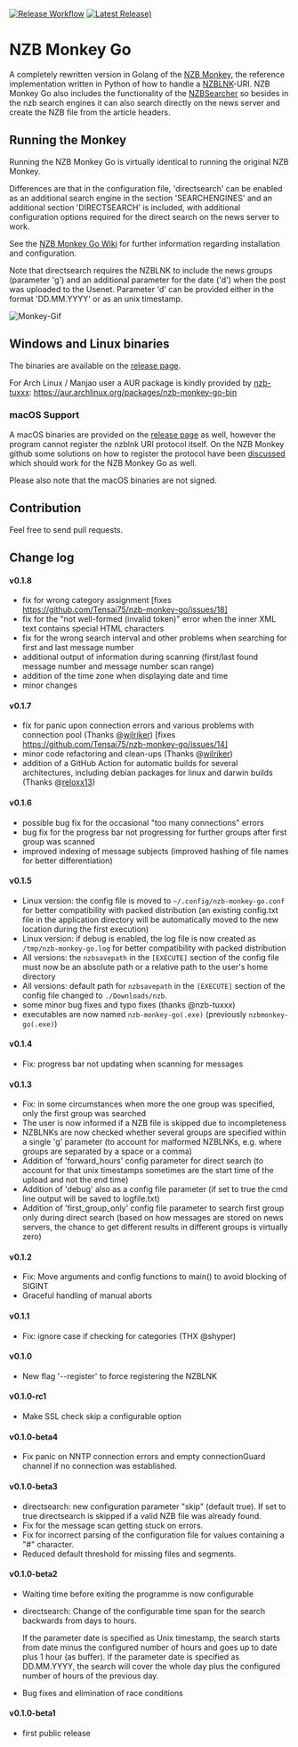 [![Release Workflow](https://github.com/Tensai75/nzb-monkey-go/actions/workflows/build_and_publish.yml/badge.svg?event=release)](https://github.com/Tensai75/nzb-monkey-go/actions/workflows/build_and_publish.yml)
[![Latest Release)](https://img.shields.io/github/v/release/Tensai75/nzb-monkey-go?logo=github)](https://github.com/Tensai75/nzb-monkey-go/releases/latest)

# NZB Monkey Go

A completely rewritten version in Golang of the [NZB Monkey](https://github.com/nzblnk/nzb-monkey), the reference implementation written in Python of how to handle a [NZBLNK](https://nzblnk.github.io/)-URI.
NZB Monkey Go also includes the functionality of the [NZBSearcher](https://github.com/Tensai75/nzbsearcher) so besides in the nzb search engines it can also search directly on the news server and create the NZB file from the article headers.

## Running the Monkey

Running the NZB Monkey Go is virtually identical to running the original NZB Monkey.

Differences are that in the configuration file, 'directsearch' can be enabled as an additional search engine in the section 'SEARCHENGINES' and an additional section 'DIRECTSEARCH' is included, with additional configuration options required for the direct search on the news server to work.

See the [NZB Monkey Go Wiki](https://github.com/Tensai75/nzb-monkey-go/wiki) for further information regarding installation and configuration.

Note that directsearch requires the NZBLNK to include the news groups (parameter 'g') and an additional parameter for the date ('d') when the post was uploaded to the Usenet.
Parameter 'd' can be provided either in the format 'DD.MM.YYYY' or as an unix timestamp.

![Monkey-Gif](https://github.com/Tensai75/nzb-monkey-go/raw/main/resources/nzbmonkey-go.gif)

## Windows and Linux binaries

The binaries are available on the [release page](https://github.com/Tensai75/nzb-monkey-go/releases).

For Arch Linux / Manjao user a AUR package is kindly provided by [nzb-tuxxx](https://github.com/nzb-tuxxx): https://aur.archlinux.org/packages/nzb-monkey-go-bin

### macOS Support

A macOS binaries are provided on the [release page](https://github.com/Tensai75/nzb-monkey-go/releases) as well, however the program cannot register the nzblnk URI protocol itself.
On the NZB Monkey github some solutions on how to register the protocol have been [discussed](https://github.com/nzblnk/nzb-monkey/issues/20) which should work for the NZB Monkey Go as well.

Please also note that the macOS binaries are not signed.

## Contribution

Feel free to send pull requests.

## Change log
#### v0.1.8
- fix for wrong category assignment [fixes https://github.com/Tensai75/nzb-monkey-go/issues/18]
- fix for the "not well-formed (invalid token)" error when the inner XML text contains special HTML characters
- fix for the wrong search interval and other problems when searching for first and last message number
- additional output of information during scanning (first/last found message number and message number scan range)
- addition of the time zone when displaying date and time
- minor changes

#### v0.1.7
- fix for panic upon connection errors and various problems with connection pool (Thanks @[wilriker](https://github.com/wilriker)) [fixes https://github.com/Tensai75/nzb-monkey-go/issues/14]
- minor code refactoring and clean-ups (Thanks @[wilriker](https://github.com/wilriker))
- addition of a GitHub Action for automatic builds for several architectures, including debian packages for linux and darwin builds (Thanks @[reloxx13](https://github.com/reloxx13))

#### v0.1.6
- possible bug fix for the occasional "too many connections" errors
- bug fix for the progress bar not progressing for further groups after first group was scanned
- improved indexing of message subjects (improved hashing of file names for better differentiation)

#### v0.1.5
- Linux version: the config file is moved to `~/.config/nzb-monkey-go.conf` for better compatibility with packed distribution (an existing config.txt file in the application directory will be automatically moved to the new location during the first execution)
- Linux version: if debug is enabled, the log file is now created as `/tmp/nzb-monkey-go.log` for better compatibility with packed distribution
- All versions: the `nzbsavepath` in the `[EXECUTE]` section of the config file must now be an absolute path or a relative path to the user's home directory
- All versions: default path for `nzbsavepath` in the `[EXECUTE]` section of the config file changed to `./Downloads/nzb`.
- some minor bug fixes and typo fixes (thanks @nzb-tuxxx)
- executables are now named `nzb-monkey-go(.exe)` (previously `nzbmonkey-go(.exe)`)

#### v0.1.4
- Fix: progress bar not updating when scanning for messages

#### v0.1.3
- Fix: in some circumstances when more the one group was specified, only the first group was searched
- The user is now informed if a NZB file is skipped due to incompleteness
- NZBLNKs are now checked whether several groups are specified within a single 'g' parameter (to account for malformed NZBLNKs, e.g. where groups are separated by a space or a comma)
- Addition of 'forward_hours' config parameter for direct search (to account for that unix timestamps sometimes are the start time of the upload and not the end time)
- Addition of 'debug' also as a config file parameter (if set to true the cmd line output will be saved to logfile.txt)
- Addition of 'first_group_only' config file parameter to search first group only during direct search (based on how messages are stored on news servers, the chance to get different results in different groups is virtually zero)

#### v0.1.2
- Fix: Move arguments and config functions to main() to avoid blocking of SIGINT
- Graceful handling of manual aborts

#### v0.1.1
- Fix: ignore case if checking for categories (THX @shyper)

#### v0.1.0
- New flag '--register' to force registering the NZBLNK

#### v0.1.0-rc1
- Make SSL check skip a configurable option

#### v0.1.0-beta4
- Fix panic on NNTP connection errors and empty connectionGuard channel if no connection was established.

#### v0.1.0-beta3
- directsearch: new configuration parameter "skip" (default true). If set to true directsearch is skipped if a valid NZB file was already found.
- Fix for the message scan getting stuck on errors.
- Fix for incorrect parsing of the configuration file for values containing a "#" character.
- Reduced default threshold for missing files and segments.

#### v0.1.0-beta2
- Waiting time before exiting the programme is now configurable
- directsearch: Change of the configurable time span for the search backwards from days to hours.

  If the parameter date is specified as Unix timestamp, the search starts from date minus the configured number of hours and goes up to date plus 1 hour (as buffer).
  If the parameter date is specified as DD.MM.YYYY, the search will cover the whole day plus the configured number of hours of the previous day.

- Bug fixes and elimination of race conditions

#### v0.1.0-beta1
- first public release
